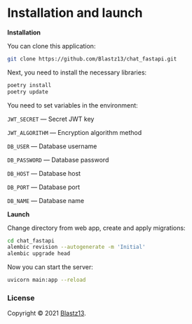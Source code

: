 # Installation and launch

**Installation**

You can clone this application:

```bash 
git clone https://github.com/Blastz13/chat_fastapi.git
```

Next, you need to install the necessary libraries:

```bash
poetry install
poetry update
```
You need to set variables in the environment: 

`JWT_SECRET` — Secret JWT key

`JWT_ALGORITHM` — Encryption algorithm method

`DB_USER` — Database username

`DB_PASSWORD` — Database password

`DB_HOST` — Database host

`DB_PORT` — Database port

`DB_NAME` — Database name

**Launch**

Change directory from web app, create and apply migrations:

```bash
cd chat_fastapi
alembic revision --autogenerate -m 'Initial'
alembic upgrade head
```

Now you can start the server:

```bash
uvicorn main:app --reload
```

### License

Copyright © 2021 [Blastz13](https://github.com/Blastz13/).